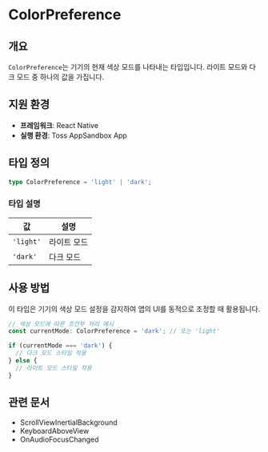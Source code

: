 # ColorPreference

## 개요

`ColorPreference`는 기기의 현재 색상 모드를 나타내는 타입입니다. 라이트 모드와 다크 모드 중 하나의 값을 가집니다.

## 지원 환경

- **프레임워크**: React Native
- **실행 환경**: Toss AppSandbox App

## 타입 정의

```typescript
type ColorPreference = 'light' | 'dark';
```

### 타입 설명

| 값 | 설명 |
|---|---|
| `'light'` | 라이트 모드 |
| `'dark'` | 다크 모드 |

## 사용 방법

이 타입은 기기의 색상 모드 설정을 감지하여 앱의 UI를 동적으로 조정할 때 활용됩니다.

```typescript
// 색상 모드에 따른 조건부 처리 예시
const currentMode: ColorPreference = 'dark'; // 또는 'light'

if (currentMode === 'dark') {
  // 다크 모드 스타일 적용
} else {
  // 라이트 모드 스타일 적용
}
```

## 관련 문서

- ScrollViewInertialBackground
- KeyboardAboveView
- OnAudioFocusChanged

